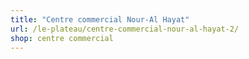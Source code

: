 ```yaml
---
title: "Centre commercial Nour-Al Hayat"
url: /le-plateau/centre-commercial-nour-al-hayat-2/
shop: centre commercial
---
```


